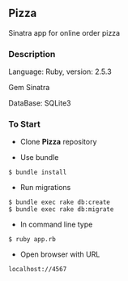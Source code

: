 ## Pizza
Sinatra app for online order pizza

### Description
Language: Ruby, version: 2.5.3

Gem Sinatra

DataBase: SQLite3

### To Start
* Clone **Pizza** repository

* Use bundle
```
$ bundle install
```
* Run migrations
```
$ bundle exec rake db:create
$ bundle exec rake db:migrate
```
* In command line type
```
$ ruby app.rb
```
* Open browser with URL
```
localhost://4567
```


